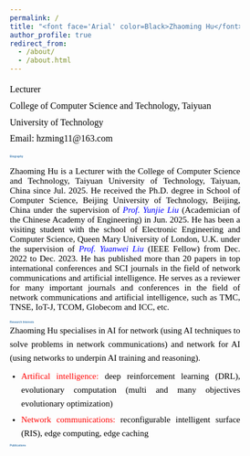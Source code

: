 ```yaml
---
permalink: /
title: "<font face='Arial' color=Black>Zhaoming Hu</font>"
author_profile: true
redirect_from: 
  - /about/
  - /about.html
---
```


<p style="line-height: 1.8;">
<font face='Calibri' size="3.75" color=Black>
Lecturer<br>
College of Computer Science and Technology, Taiyuan University of Technology<br>
Email: hzming11@163.com
</font>
</p>

<h2 id="biography" style="font-family: Arial; font-size: 4.75px; color: SteelBlue;">Biography</h2>
<p style="text-align: justify; font-family: Calibri; font-size: 15px; color: black;">
Zhaoming Hu is a Lecturer with the College of Computer Science and Technology, Taiyuan University of Technology, Taiyuan, China since Jul. 2025. He received the Ph.D. degree in School of Computer Science, Beijing University of Technology, Beijing, China under the supervision of <a href="https://ieeexplore.ieee.org/author/37537574300" style="text-decoration: none;"><i style="color: blue;">Prof. Yunjie Liu</i></a> (Academician of the Chinese Academy of Engineering) in Jun. 2025. He has been a visiting student with the school of Electronic Engineering and Computer Science, Queen Mary University of London, U.K. under the supervision of <a href="https://www.eee.hku.hk/~yuanwei/#highlights" style="text-decoration: none;"><i style="color: blue;">Prof. Yuanwei Liu</i></a> (IEEE Fellow) from Dec. 2022 to Dec. 2023. He has published more than 20 papers in top international conferences and SCI journals in the field of network communications and artificial intelligence. He serves as a reviewer for many important journals and conferences in the field of network communications and artificial intelligence, such as TMC, TNSE, IoT-J, TCOM, Globecom and ICC, etc.
</p>

<h2 id="research-interests" style="font-family: Arial; font-size: 4.75px; color: SteelBlue;">Research Interests</h2>
<div style="text-align: justify; font-family: Calibri; font-size: 15px; line-height: 1.6;">
  <p style="margin: 0 0 8px; color: black;">
    Zhaoming Hu specialises in AI for network (using AI techniques to solve problems in network communications) and network for AI (using networks to underpin AI training and reasoning).
  </p>
  
  <ul style="margin: 0; padding-left: 20px;">
    <li style="margin-bottom: 4px; text-align: justify;">
      <span style="color: red;">Artifical intelligence:</span> 
      <span style="color: black;">deep reinforcement learning (DRL), evolutionary computation (multi and many objectives evolutionary optimization)</span>
    </li>
    <li style="text-align: justify;">
      <span style="color: red;">Network communications:</span> 
      <span style="color: black;">reconfigurable intelligent surface (RIS), edge computing, edge caching</span>
    </li>
  </ul>
</div>

<h2 id="publications" style="font-family: Arial; font-size: 4.75px; color: SteelBlue;">Publications</h2>
<html lang="en">
<head>
    <meta charset="UTF-8">
    <meta name="viewport" content="width=device-width, initial-scale=1.0">
    <link href="https://fonts.googleapis.com/css2?family=Calibri:wght@400;700&family=SimHei&display=swap" rel="stylesheet">
    <style>
        * {
            margin: 0;
            padding: 0;
            box-sizing: border-box;
        }
        
        body {
            font-family: 'Calibri', sans-serif;
            background: linear-gradient(135deg, #f5f7fa 0%, #e4edf5 100%);
            color: #333;
            line-height: 1.6;
            padding: 30px;
            max-width: 1200px;
            margin: 0 auto;
        }
        
        .container {
            background: white;
            border-radius: 12px;
            box-shadow: 0 8px 30px rgba(0, 0, 0, 0.1);
            padding: 40px;
            position: relative;
            overflow: hidden;
        }
        
        .container::before {
            content: "";
            position: absolute;
            top: 0;
            left: 0;
            right: 0;
            height: 5px;
            background: linear-gradient(90deg, #d32f2f, #1976d2);
        }
        
        header {
            text-align: center;
            margin-bottom: 30px;
            padding-bottom: 20px;
            border-bottom: 1px solid #e0e0e0;
        }
        
        h1 {
            color: #2c3e50;
            font-size: 28px;
            margin-bottom: 10px;
            font-weight: 700;
        }
        
        .scholar-link {
            text-align: center;
            margin: 25px 0;
            font-size: 18px;
        }
        
        .scholar-link a {
            color: #1976d2;
            text-decoration: none;
            font-weight: 700;
            transition: all 0.3s ease;
            position: relative;
        }
        
        .scholar-link a::after {
            content: "";
            position: absolute;
            bottom: -2px;
            left: 0;
            width: 100%;
            height: 1.5px;
            background: #1976d2;
            transform: scaleX(0);
            transform-origin: right;
            transition: transform 0.3s ease;
        }
        
        .scholar-link a:hover {
            color: #0d47a1;
        }
        
        .scholar-link a:hover::after {
            transform: scaleX(1);
            transform-origin: left;
        }
        
        .section-title {
            color: #d32f2f;
            font-size: 22px;
            margin: 40px 0 20px;
            padding-bottom: 10px;
            border-bottom: 2px solid #e0e0e0;
            position: relative;
            font-weight: 700;
        }
        
        .section-title::after {
            content: "";
            position: absolute;
            bottom: -2px;
            left: 0;
            width: 80px;
            height: 2px;
            background: #d32f2f;
        }
        
        .publication-list {
            list-style: none;
        }
        
        .publication-item {
            margin-bottom: 16px;
            padding-bottom: 8px;
            border-bottom: 1px dashed #e0e0e0;
            text-align: justify;
            hyphens: auto;
            font-size: 14px;
            line-height: 1.4;
        }
        
        .publication-item:last-child {
            border-bottom: none;
        }
        
        .publication-number {
            font-weight: bold;
            color: black;
            margin-right: 8px;
            display: inline;
            font-size: 14px;
        }
        
        .authors {
            color: black;
            display: inline;
            font-size: 14px;
        }
        
        .authors::after {
            content: ", ";
        }
        
        .paper-title {
            color: black;
            display: inline;
            font-size: 14px;
        }
        
        .paper-title::after {
            content: ", ";
        }
        
        .journal-name {
            font-style: italic;
            color: black;
            display: inline;
            font-size: 14px;
        }
        
        .journal-name::after {
            content: ", ";
        }
        
        .publication-details {
            color: black;
            display: inline;
            font-size: 14px;
        }

        .publication-details::after {
            content: ". ";
        }
        
        .publication-highlight {
            background: rgba(255, 215, 0, 0.2);
            padding: 2px 6px;
            border-radius: 3px;
            font-weight: 600;
            font-size: 14px;
            margin-left: 8px;
            display: inline-block;
        }
        
        .chinese-text {
            font-family: 'SimHei', 'Microsoft YaHei', sans-serif;
        }
        
        footer {
            text-align: center;
            margin-top: 40px;
            padding-top: 20px;
            border-top: 1px solid #e0e0e0;
            color: black;
            font-size: 14px;
        }
        
        .impact-factor {
            display: inline-block;
            color: black;
            padding: 3px 8px;
            border-radius: 4px;
            font-size: 14px;
            margin-left: 8px;
            font-weight: 600;
        }
        
        .top-journal {
            display: inline-block;
            color: black;
            padding: 3px 8px;
            border-radius: 4px;
            font-size: 14px;
            margin-left: 8px;
            font-weight: 600;
        }
        
        .ccf-rank {
            display: inline-block;
            color: black;
            padding: 3px 8px;
            border-radius: 4px;
            font-size: 14px;
            margin-left: 8px;
            font-weight: 600;
        }
        
        .conference-info {
            color: black;
            display: inline;
            font-size: 14px;
        }
        
        .conference-info::before {
            content: ", ";
        }

        .conference-info::after {
            content: ". ";
        }
        
        /* 响应式设计 */
        @media (max-width: 768px) {
            body {
                padding: 15px;
            }
            
            .container {
                padding: 25px;
            }
            
            h1 {
                font-size: 22px;
            }
            
            .section-title {
                font-size: 19px;
            }
            
            .publication-item {
                font-size: 15px;
            }
            
            .impact-factor, .top-journal, .ccf-rank {
                display: block;
                margin: 5px 0 0 0;
                width: fit-content;
            }
        }
        
        /* 添加一些动画效果 */
        .publication-item {
            transition: all 0.3s ease;
            padding: 15px;
            border-radius: 8px;
        }
        
        .publication-item:hover {
            background-color: #f9f9f9;
            transform: translateY(-3px);
            box-shadow: 0 5px 15px rgba(0, 0, 0, 0.05);
        }
        
        /* 添加页眉装饰 */
        .header-decoration {
            height: 4px;
            width: 100px;
            background: linear-gradient(90deg, #d32f2f, #1976d2);
            margin: 15px auto;
            border-radius: 2px;
        }
    </style>
</head>
<body>
    <div class="container">
        <header>
            <div class="scholar-link">
                <span>See a full list of publications on </span>
                <a href="https://scholar.google.co.uk/citations?user=X5bNcZ0AAAAJ&hl=zh-CN&authuser=1" target="_blank">Google Scholar</a>
            </div>
        </header>
        
        <main>
            <div class="section-title">Journal Articles</div>
            <ul class="publication-list">
                <li class="publication-item">
                    <span class="publication-number">16.</span>
                    <span class="authors">Zhaoming Hu, Chao Fang, Zhuwei Wang, Jining Chen, Shu-Ming Tseng, Mianxiong Dong</span>
                    <span class="paper-title">"Joint Content Caching and Request Routing for User-Centric Many-Objective Metaverse Services"</span>
                    <em class="journal-name">IEEE Transactions on Network Science and Engineering</em>
                    <span class="publication-details">12(3), 1911-1925, 2025</span>
                    <span class="impact-factor">(SCI Q2，IF= 6.5)</span>
                </li>
                
                <li class="publication-item">
                    <span class="publication-number">15.</span>
                    <span class="authors">Zhaoming Hu, Chao Fang, Ruikang Zhong, Yuanwei Liu</span>
                    <span class="paper-title">"Joint physical and network layers design for STARS-assisted multi-cellular edge caching"</span>
                    <em class="journal-name">IEEE Transactions on Wireless Communications</em>
                    <span class="publication-details">23(11): 17446 - 17460, 2024</span>
                    <span class="top-journal">(SCI Q1 ToP)</span>
                    <span class="impact-factor">(IF= 10.4)</span>
                </li>
                
                <li class="publication-item">
                    <span class="publication-number">14.</span>
                    <span class="authors">Zhaoming Hu, Ruikang Zhong, Chao Fang, and Yuanwei Liu</span>
                    <span class="paper-title">"Caching-at-STARS: the Next Generation Edge Caching"</span>
                    <em class="journal-name">IEEE Transactions on Wireless Communications</em>
                    <span class="publication-details">23(8): 8372-8387, 2024</span>
                    <span class="top-journal">(SCI Q1 ToP)</span>
                    <span class="impact-factor">(IF= 10.4)</span>
                </li>
                
                <li class="publication-item">
                    <span class="publication-number">13.</span>
                    <span class="authors">Zhaoming Hu, Chao Fang, Zhuwei Wang, Shu-Ming Tseng and Mianxiong Dong</span>
                    <span class="paper-title">"Many-Objective Optimization Based-Content Popularity Prediction for Cache-Assisted Cloud-Edge-End Collaborative IoT Networks"</span>
                    <em class="journal-name">IEEE Internet of Things Journal</em>
                    <span class="publication-details">11(1): 1190-1200, 2024</span>
                    <span class="top-journal">(SCI Q1 ToP)</span>
                    <span class="impact-factor">(IF= 10.6)</span>
                    <span class="publication-highlight">(ESI Highly Cited Paper)</span>
                </li>
                
                <li class="publication-item">
                    <span class="publication-number">12.</span>
                    <span class="authors">Chao Fang, Zhaoming Hu, Xiangheng Meng, Shanshan Tu, Zhuwei Wang, Deze Zeng, Wei Ni, Song Guo, and Zhu Han</span>
                    <span class="paper-title">"DRL-Driven Joint Task Offloading and Resource Allocation for Energy-Efficient Content Delivery in Cloud-Edge Cooperation Networks"</span>
                    <em class="journal-name">IEEE Transactions on Vehicular Technology</em>
                    <span class="publication-details">72(12): 16195-16207, 2023</span>
                    <span class="impact-factor">(SCI Q2，IF=6.8)</span>
                </li>
                
                <li class="publication-item">
                    <span class="publication-number">11.</span>
                    <span class="authors">Chao Fang, Hang Xu, Yihui Yang, Zhaoming Hu*, Shanshan Tu, Kaoru Ota, Zheng Yang, Mianxiong Dong, Zhu Han, F. Richard Yu, Yunjie Liu</span>
                    <span class="paper-title">"Deep Reinforcement Learning Based Resource Allocation for Content Distribution in Fog Radio Access Networks"</span>
                    <em class="journal-name">IEEE Internet of Things Journal</em>
                    <span class="publication-details">9(18): 16874-16883, 2022</span>
                    <span class="top-journal">(SCI Q1 ToP)</span>
                    <span class="impact-factor">(IF=10.6)</span>
                </li>
                
                <li class="publication-item">
                    <span class="publication-number">10.</span>
                    <span class="authors">Chao Fang, Tianyi Zhang, Jingjing Huang, Hang Xu, Zhaoming Hu, Yihui Yang, Zhuwei Wang, Zequan Zhou, and Xiling Luo</span>
                    <span class="paper-title">"A DRL-Driven Intelligent Optimization Strategy for Resource Allocation in Cloud-Edge-End Cooperation Environments"</span>
                    <em class="journal-name">Symmetry</em>
                    <span class="publication-details">14(10): 2120, 2022</span>
                </li>
                
                <li class="publication-item">
                    <span class="publication-number">9.</span>
                    <span class="authors">Chao Fang, Xiangheng Meng, Zhaoming Hu, Fangmin Xu, Deze Zeng, Mianxiong Dong, and Wei Ni</span>
                    <span class="paper-title">"AI-Driven Energy-Efficient Content Task Offloading in Cloud-Edge-End Cooperation Networks"</span>
                    <em class="journal-name">IEEE Open Journal of the Computer Society</em>
                    <span class="publication-details">162-171, 2022</span>
                </li>
                
                <li class="publication-item">
                    <span class="publication-number">8.</span>
                    <span class="authors">Zhaoming Hu, Yang Lan, Zhixia Zhang, Xingjuan Cai</span>
                    <span class="paper-title">"A many-objective particle swarm optimization algorithm based on multiple criteria for hybrid recommendation system"</span>
                    <em class="journal-name">KSII Transactions on Internet and Information Systems</em>
                    <span class="publication-details">15(2): 442-460, 2021</span>
                    <span class="impact-factor">(SCI Q3)</span>
                </li>
                
                <li class="publication-item">
                    <span class="publication-number">7.</span>
                    <span class="authors">Jialei Xu, Zhixia Zhang, Zhaoming Hu, Lei Du, Xingjuan Cai</span>
                    <span class="paper-title">"A many-objective optimized task allocation scheduling model in cloud computing"</span>
                    <em class="journal-name">Applied Intelligence</em>
                    <span class="publication-details">51: 3293-3310, 2021</span>
                    <span class="impact-factor">(SCI Q2，IF= 5.3)</span>
                </li>
                
                <li class="publication-item">
                    <span class="publication-number">6.</span>
                    <span class="authors">Zhihua Cui, Zhixia Zhang, Zhaoming Hu, Shaojin Geng, Jinjun Chen.</span>
                    <span class="paper-title">"A Many-objective Optimization based Intelligent High performance Data Processing Model for Cyber-Physical-Social Systems"</span>
                    <em class="journal-name">IEEE Transactions on Network Science and Engineering</em>
                    <span class="publication-details">9(6): 3825-3834, 2021</span>
                    <span class="impact-factor">(SCI Q2，IF= 6.5)</span>
                </li>
                
                <li class="publication-item">
                    <span class="publication-number">5.</span>
                    <span class="authors">Lijie Xie, Zhaoming Hu, Xingjuan Cai, Wensheng Zhang, Jinjun Chen.</span>
                    <span class="paper-title">"Explainable recommendation based on knowledge graph and multi-objective optimization".</span>
                    <em class="journal-name">Complex & Intelligent Systems</em>
                    <span class="publication-details">7: 1241-1252, 2021</span>
                    <span class="impact-factor">(SCI Q2，IF= 5.8)</span>
                </li>
                
                <li class="publication-item">
                    <span class="publication-number">4.</span>
                    <span class="authors">Zhihua Cui, Peng Zhao, Zhaoming Hu, Xingjuan Cai, Wensheng Zhang, Jinjun Chen,</span>
                    <span class="paper-title">"An Improved Matrix Factorization based Model for Many-objective Optimization Recommendation"</span>
                    <em class="journal-name">Information Sciences</em>
                    <span class="publication-details">579: 1-14, 2021</span>
                    <span class="top-journal">(SCI Q1)</span>
                    <span class="impact-factor">(IF= 8.1)</span>
                </li>
                
                <li class="publication-item">
                    <span class="publication-number">3.</span>
                    <span class="authors chinese-text">蔡星娟，胡钊鸣，王茜，张志霞，崔志华，张文生</span>
                    <span class="paper-title chinese-text">"基于高维多目标优化的多无人机协同航迹规划"</span>
                    <em class="journal-name chinese-text">中国科学：信息科学（中文版）</em>
                    <span class="publication-details chinese-text">537: 148-161, 2020</span>
                    <span class="ccf-rank">(CCF A)</span>
                </li>
                
                <li class="publication-item">
                    <span class="publication-number">2.</span>
                    <span class="authors">Xingjuan Cai, Zhaoming Hu, Jinjun Chen</span>
                    <span class="paper-title">"A many-objective optimization recommendation algorithm based on knowledge mining"</span>
                    <em class="journal-name">Information Sciences</em>
                    <span class="publication-details">537: 148-161, 2020</span>
                    <span class="top-journal">(SCI Q1 ToP)</span>
                    <span class="impact-factor">(IF= 8.1)</span>
                </li>
                
                <li class="publication-item">
                    <span class="publication-number">1.</span>
                    <span class="authors">Xingjuan Cai, Zhaoming Hu, Peng Zhao, WenSheng Zhang, Jinjun Chen</span>
                    <span class="paper-title">"A hybrid recommendation system with many-objective evolutionary"</span>
                    <em class="journal-name">Expert Systems with Applications</em>
                    <span class="publication-details">2020, 159: 113648</span>
                    <span class="top-journal">(SCI Q1 ToP)</span>
                    <span class="impact-factor">(IF= 6.954)</span>
                </li>
            </ul>
            
            <div class="section-title">Conference Articles</div>
            <ul class="publication-list">
                <li class="publication-item">
                    <span class="publication-number">4.</span>
                    <span class="authors">Chao Fang, Hang Xu, Yulong Bai, Tianyi Zhang, Yihui Yang, Zhaoming Hu</span>
                    <span class="paper-title">"Deep Reinforcement Learning-Based Joint Task Offloading in Cloud-Edge-End Cooperation Environments"</span>
                    <em class="journal-name">IEEE International Conference on Frontiers of Electronics, Information and Computation Technologies (IEEE ICFEICT)</em>
                    <span class="conference-info">Wuhan, China, 2022.8.19-8.21</span>
                </li>
                
                <li class="publication-item">
                    <span class="publication-number">3.</span>
                    <span class="authors">Chao Fang, Yihui Yang, Hang Xu, Tianyi Zhang, Xiaolin Qin, Zhaoming Hu</span>
                    <span class="paper-title">"Deep Reinforcement Learning-Based Traffic Engineering in Cloud-Edge-End Collaboration Environments"</span>
                    <em class="journal-name">IEEE International Conference on Frontiers of Electronics, Information and Computation Technologies (IEEE ICFEICT)</em>
                    <span class="conference-info">Wuhan, China, 2022.8.19-8.21</span>
                </li>
                
                <li class="publication-item">
                    <span class="publication-number">2.</span>
                    <span class="authors">Zhaoming Hu, Ruikang Zhong, Chao Fang, Yuanwei Liu</span>
                    <span class="paper-title">"Exploiting Caching-at-STARS: Joint caching replacement and hybrid beamforming"</span>
                    <em class="journal-name">IEEE Globecom</em>
                    <span class="conference-info">Kuala Lumpur, Malaysia, 2023.12.4-12.8</span>
                </li>
                
                <li class="publication-item">
                    <span class="publication-number">1.</span>
                    <span class="authors">Chao Fang, Xiangheng Meng, Zhaoming Hu, Xiaoping Yang, Fangmin Xu, Peng Li, Mianxiong Dong</span>
                    <span class="paper-title">"DRL-Based Green Task Offloading for Content Distribution in NOMA-Enabled Cloud-Edge-End Cooperation Environments"</span>
                    <em class="journal-name">IEEE ICC</em>
                    <span class="conference-info">Rome, Italy, 2023.5.28-6.1</span>
                </li>
            </ul>
        </main>
    </div>
</body>
</html>












